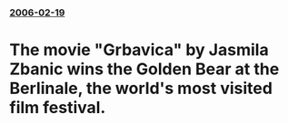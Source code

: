 ### [2006-02-19](/news/2006/02/19/index.md)

#  The movie "Grbavica" by Jasmila Zbanic wins the Golden Bear at the Berlinale, the world's most visited film festival.



